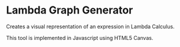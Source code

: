 # Lambda Graph Generator

Creates a visual representation of an expression in Lambda Calculus.

This tool is implemented in Javascript using HTML5 Canvas.
